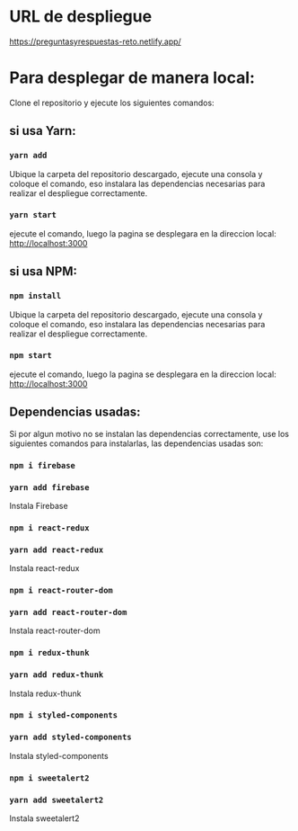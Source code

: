 # URL de despliegue

https://preguntasyrespuestas-reto.netlify.app/

# Para desplegar de manera local:

Clone el repositorio y ejecute los siguientes comandos:

## si usa Yarn:

### `yarn add`

Ubique la carpeta del repositorio descargado, ejecute una consola y coloque el comando, eso instalara las dependencias necesarias para realizar el despliegue correctamente.

### `yarn start`

ejecute el comando, luego la pagina se desplegara en la direccion local: [http://localhost:3000](http://localhost:3000) 

## si usa NPM:

### `npm install`

Ubique la carpeta del repositorio descargado, ejecute una consola y coloque el comando, eso instalara las dependencias necesarias para realizar el despliegue correctamente.

### `npm start`

ejecute el comando, luego la pagina se desplegara en la direccion local: [http://localhost:3000](http://localhost:3000) 

## Dependencias usadas:

Si por algun motivo no se instalan las dependencias correctamente, use los siguientes comandos para instalarlas, las dependencias usadas son:

### `npm i firebase` 
### `yarn add firebase` 

Instala Firebase

### `npm i react-redux` 
### `yarn add react-redux` 

Instala react-redux

### `npm i react-router-dom` 
### `yarn add react-router-dom` 

Instala react-router-dom

### `npm i redux-thunk` 
### `yarn add redux-thunk` 

Instala redux-thunk

### `npm i styled-components` 
### `yarn add styled-components` 

Instala styled-components

### `npm i sweetalert2` 
### `yarn add sweetalert2` 

Instala sweetalert2



